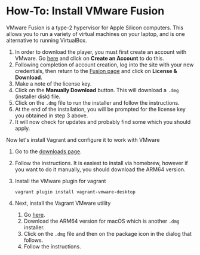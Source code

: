 # How-To: Install VMware Fusion

VMware Fusion is a type-2 hypervisor for Apple Silicon computers. This allows you to run a variety of virtual machines on your laptop, and is one alternative to running VirtualBox.

1. In order to download the player, you must first create an account with VMware. Go [here](https://customerconnect.vmware.com/en/evalcenter?p=fusion-player-personal-13) and click on **Create an Account** to do this.
1. Following completion of account creation, log into the site with your new credentials, then return to the [Fusion page](https://customerconnect.vmware.com/en/evalcenter?p=fusion-player-personal-13) and click on **License & Download**.
1. Make a note of the license key.
1. Click on the **Manually Download** button. This will download a `.dmg` (installer disk) file.
1. Click on the `.dmg` file to run the installer and follow the instructions.
1. At the end of the installation, you will be prompted for the license key you obtained in step 3 above.
1. It will now check for updates and probably find some which you should apply.


Now let's install Vagrant and configure it to work with VMware

1. Go to the [downloads page](https://developer.hashicorp.com/vagrant/install).
1. Follow the instructions. It is easiest to install via homebrew, however if you want to do it manually, you should download the ARM64 version.
1. Install the VMware plugin for vagrant
   ```
   vagrant plugin install vagrant-vmware-desktop
   ```

1. Next, install the Vagrant VMware utility
    1. Go [here](https://developer.hashicorp.com/vagrant/install/vmware).
    1. Download the ARM64 version for macOS which is another `.dmg` installer.
    1. Click on the `.dmg` file and then on the package icon in the dialog that follows.
    1. Follow the instructions.